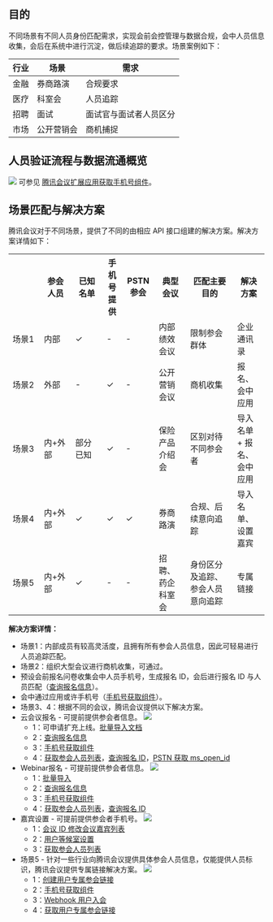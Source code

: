 ## 目的
不同场景有不同人员身份匹配需求，实现会前会控管理与数据合规，会中人员信息收集，会后在系统中进行沉淀，做后续追踪的要求。场景案例如下：

| 行业 | 场景 | 需求 |
|---------|---------|---------|
| 金融 | 券商路演	 | 合规要求 |
| 医疗 | 科室会 | 人员追踪 |
| 招聘 | 面试 | 面试官与面试者人员区分 |
| 市场 | 公开营销会 | 商机捕捉 |


## 人员验证流程与数据流通概览
![](https://qcloudimg.tencent-cloud.cn/raw/c722613337dcccdc6a98d47e5f6bdb63.png)
可参见 [腾讯会议扩展应用获取手机号组件](https://docs.qq.com/doc/DRlZ6UkJOZnVDeGtq)。

## 场景匹配与解决方案
腾讯会议对于不同场景，提供了不同的由相应 API 接口组建的解决方案。解决方案详情如下：
<table>
   <tr>
      <th width="10%" ></td>
      <th width="10%" >参会人员</td>
      <th width="10%" >已知名单</td>
      <th width="5%" >手机号提供</td>
       <th width="5%" >PSTN 参会</td>
       <th width="10%" >典型会议</td>
       <th width="15%" >匹配主要目的</td>
       <th width="10%" >解决方案</td>
 </tr>
   <tr>
      <td>场景1</td>
      <td>内部</td>
      <td>&#10003;</td>
      <td>-</td>
      <td>-</td>
      <td>内部绩效会议</td>
      <td>限制参会群体</td>
      <td>企业通讯录</td>
</tr>
   <tr>
      <td>场景2</td>
      <td>外部</td>
      <td>-</td>
      <td>&#10003;</td>
      <td>-</td>
      <td>公开营销会议</td>
      <td>商机收集</td>
      <td>报名、会中应用</td>
</tr>
   <tr>
      <td>场景3</td>
      <td>内+外部</td>
      <td>部分已知</td>
      <td>&#10003;</td>
      <td>-</td>
      <td>保险产品介绍会</td>
      <td>区别对待不同参会者</td>
      <td>导入名单 + 报名、会中应用</td>
</tr>
   <tr>
      <td>场景4</td>
      <td>内+外部</td>
      <td>&#10003;</td>
      <td>&#10003;</td>
      <td>&#10003;</td>
      <td>券商路演</td>
      <td>合规、后续意向追踪</td>
      <td>导入名单、设置嘉宾</td>
</tr>
   <tr>
      <td>场景5</td>
      <td>内+外部</td>
      <td>&#10003;</td>
      <td>-</td>
      <td>-</td>
      <td>招聘、药企科室会</td>
      <td>身份区分及追踪、参会人员意向追踪</td>
      <td>专属链接</td>
</tr>
</table>

**解决方案详情：**
- 场景1：内部成员有较高灵活度，且拥有所有参会人员信息，因此可轻易进行人员追踪匹配。
- 场景2：组织大型会议进行商机收集，可通过。
 - 预设会前报名问卷收集会中人员手机号，生成报名 ID，会后进行报名 ID 与人员匹配（[查询报名信息](https://cloud.tencent.com/document/product/1095/64011)）。
 - 会中通过应用或许手机号（[手机号获取组件](https://docs.qq.com/doc/DRlZ6UkJOZnVDeGtq)）。
- 场景3、4：根据不同的会议，腾讯会议提供以下解决方案。
 - 云会议报名 - 可提前提供参会者信息。
![](https://qcloudimg.tencent-cloud.cn/raw/a5b477ae23c918c20e49485437fc96ff.png)
   - 1：可申请扩充上线。[批量导入文档](https://cloud.tencent.com/document/product/1095/67898)
   - 2：[查询报名信息](https://cloud.tencent.com/document/product/1095/64011)
   - 3：[手机号获取组件](https://docs.qq.com/doc/DRlZ6UkJOZnVDeGtq)
   - 4：[获取参会人员列表](https://cloud.tencent.com/document/product/1095/42701)，[查询报名 ID](https://cloud.tencent.com/document/product/1095/71935)，[PSTN 获取 ms_open_id](https://cloud.tencent.com/document/product/1095/80578)
 - Webinar报名 - 可提前提供参会者信息。
![](https://qcloudimg.tencent-cloud.cn/raw/ceb19db8ce3cf345273bf18761af5100.png)
   - 1：[批量导入](https://cloud.tencent.com/document/product/1095/67920)
   - 2：[查询报名信息](https://cloud.tencent.com/document/product/1095/62022)
   - 3：[手机号获取组件](https://docs.qq.com/doc/DRlZ6UkJOZnVDeGtq)
   - 4：[获取参会人员列表](https://cloud.tencent.com/document/product/1095/42701)，[查询报名 ID](https://cloud.tencent.com/document/product/1095/71938)
 - 嘉宾设置 - 可提前提供参会者手机号。
![](https://qcloudimg.tencent-cloud.cn/raw/5c83657c94b1b37ffdad72451a65d158.png)
    - 1：[会议 ID 修改会议嘉宾列表](https://cloud.tencent.com/document/product/1095/54310)
    - 2：[用户等候室设置](https://cloud.tencent.com/document/product/1095/57954)
    - 3：[获取参会人员列表](https://cloud.tencent.com/document/product/1095/42701)
- 场景5 - 针对一些行业向腾讯会议提供具体参会人员信息，仅能提供人员标识，腾讯会议提供专属链接解决方案。
![](https://qcloudimg.tencent-cloud.cn/raw/307393d6a2c167c1e47168523fb8ec53.png)
  - 1：[创建用户专属参会链接](https://cloud.tencent.com/document/product/1095/64850)
  - 2：[手机号获取组件](https://docs.qq.com/doc/DRlZ6UkJOZnVDeGtq)
  - 3：[Webhook 用户入会](https://cloud.tencent.com/document/product/1095/51620)
  - 4：[获取用户专属参会链接](https://cloud.tencent.com/document/product/1095/64851)
